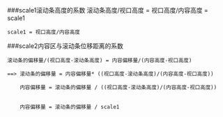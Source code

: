 ###scale1滚动条高度的系数
	滚动条高度/视口高度 = 视口高度/内容高度 = scale1

	scale1 = 视口高度/内容高度


###scale2内容区与滚动条位移距离的系数

	滚动条的偏移量/(视口高度-滚动条高度) = 内容偏移量/(内容高度-视口高度)
	
	==> 滚动条的偏移量 = 内容偏移量* ((视口高度-滚动条高度)/(内容高度-视口高度))
	
		内容偏移量 = 滚动条的偏移量 / ((视口高度-滚动条高度)/(内容高度-视口高度))
	

        内容偏移量 = 滚动条的偏移量 / scale1





